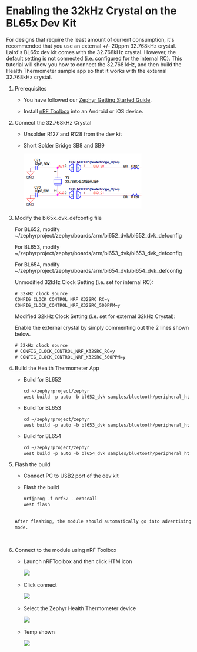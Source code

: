# Enabling the 32kHz Crystal on the BL65x Dev Kit

For designs that require the least amount of current consumption, it's recommended that you use an external +/- 20ppm 32.768kHz crystal. Laird's BL65x dev kit comes with the 32.768kHz crystal. However, the default setting is not connected (i.e. configured for the internal RC). This tutorial will show you how to connect the 32.768 kHz, and then build the Health Thermometer sample app so that it works with the external 32.768kHz crystal.



1. Prerequisites

   - You have followed our [Zephyr Getting Started Guide](ubuntu.md).

   - Install [nRF Toolbox](https://www.nordicsemi.com/Software-and-tools/Development-Tools/nRF-Toolbox) into an Android or iOS device.

     

2. Connect the 32.768kHz Crystal

   - Unsolder R127 and R128 from the dev kit

   - Short Solder Bridge SB8 and SB9

     

     ![](../images/xtal/SolderBridge.PNG)

     

3. Modify the bl65x_dvk_defconfig file

   For BL652, modify  ~/zephyrproject/zephyr/boards/arm/bl652_dvk/bl652_dvk_defconfig 

   For BL653, modify  ~/zephyrproject/zephyr/boards/arm/bl653_dvk/bl653_dvk_defconfig 

   For BL654, modify  ~/zephyrproject/zephyr/boards/arm/bl654_dvk/bl654_dvk_defconfig

    

   Unmodified 32kHz Clock Setting (i.e. set for internal RC):

   ```
   # 32kHz clock source 
   CONFIG_CLOCK_CONTROL_NRF_K32SRC_RC=y 
   CONFIG_CLOCK_CONTROL_NRF_K32SRC_500PPM=y 
   ```

   

   Modified 32kHz Clock Setting (i.e. set for external 32kHz Crystal):

   Enable the external crystal by simply commenting out the 2 lines shown below.

   ```
   # 32kHz clock source 
   # CONFIG_CLOCK_CONTROL_NRF_K32SRC_RC=y 
   # CONFIG_CLOCK_CONTROL_NRF_K32SRC_500PPM=y 
   ```

   

4. Build the Health Thermometer App

   - Build for BL652

     ```
     cd ~/zephyrproject/zephyr
     west build -p auto -b bl652_dvk samples/bluetooth/peripheral_ht 
     ```

   - Build for BL653

     ```
     cd ~/zephyrproject/zephyr
     west build -p auto -b bl653_dvk samples/bluetooth/peripheral_ht
     ```

   - Build for BL654

     ```
     cd ~/zephyrproject/zephyr
     west build -p auto -b bl654_dvk samples/bluetooth/peripheral_ht
     ```




5. Flash the build

   - Connect PC to USB2 port of the dev kit

   - Flash the build

     ```
     nrfjprog -f nrf52 --eraseall
     west flash
   ```
     
   After flashing, the module should automatically go into advertising mode.
     
     

6. Connect to the module using nRF Toolbox

   - Launch nRFToolbox and then click HTM icon

     ![](../images/xtal/ClickHTM.png)

     

   - Click connect 

     ![](../images/xtal/Connect.png)

     

   - Select the Zephyr Health Thermometer device

     ![](../images/xtal/ClickHTS.png)

   - Temp shown

     ![](../images/xtal/Temp.png)

     

   

